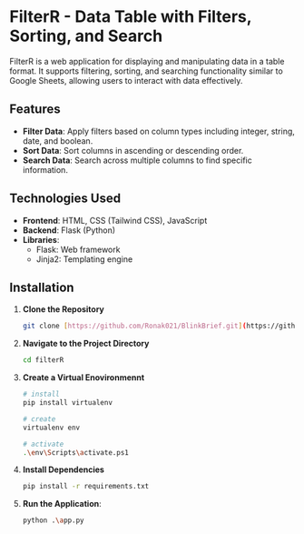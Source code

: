 
# FilterR - Data Table with Filters, Sorting, and Search

FilterR is a web application for displaying and manipulating data in a table format. It supports filtering, sorting, and searching functionality similar to Google Sheets, allowing users to interact with data effectively.

## Features

- **Filter Data**: Apply filters based on column types including integer, string, date, and boolean.
- **Sort Data**: Sort columns in ascending or descending order.
- **Search Data**: Search across multiple columns to find specific information.

## Technologies Used

- **Frontend**: HTML, CSS (Tailwind CSS), JavaScript
- **Backend**: Flask (Python)
- **Libraries**:
  - Flask: Web framework
  - Jinja2: Templating engine


## Installation

1. **Clone the Repository**
    ```bash
    git clone [https://github.com/Ronak021/BlinkBrief.git](https://github.com/Ronak021/filterR.git)
    ```

2. **Navigate to the Project Directory**
    ```bash
    cd filterR
    ```

3. **Create a Virtual Enovironmennt**
    ```bash
    # install
    pip install virtualenv

    # create
    virtualenv env

    # activate
    .\env\Scripts\activate.ps1
    ```

3. **Install Dependencies**
    ```bash
    pip install -r requirements.txt
    ```


5. **Run the Application**:
    ```bash
    python .\app.py
    ```
